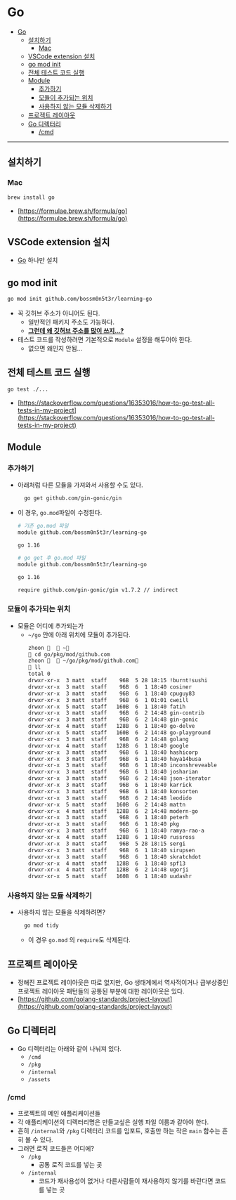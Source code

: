 # Go

- [Go](#go)
  - [설치하기](#설치하기)
    - [Mac](#mac)
  - [VSCode extension 설치](#vscode-extension-설치)
  - [go mod init](#go-mod-init)
  - [전체 테스트 코드 실행](#전체-테스트-코드-실행)
  - [Module](#module)
    - [추가하기](#추가하기)
    - [모듈이 추가되는 위치](#모듈이-추가되는-위치)
    - [사용하지 않는 모듈 삭제하기](#사용하지-않는-모듈-삭제하기)
  - [프로젝트 레이아웃](#프로젝트-레이아웃)
  - [Go 디렉터리](#go-디렉터리)
    - [/cmd](#cmd)

---

## 설치하기

### Mac

```bash
brew install go
```

- [https://formulae.brew.sh/formula/go](https://formulae.brew.sh/formula/go)

## VSCode extension 설치

- [Go](https://marketplace.visualstudio.com/items?itemName=golang.go) 하나만 설치

## go mod init

```bash
go mod init github.com/bossm0n5t3r/learning-go
```

- 꼭 깃허브 주소가 아니어도 된다.
  - 일반적인 패키지 주소도 가능하다.
  - [**그런데 왜 깃허브 주소를 많이 쓰지...?**](#모듈-추가-추가되는-위치-삭제하기)
- 테스트 코드를 작성하려면 기본적으로 `Module` 설정을 해두어야 한다.
  - 없으면 왜인지 안됨...

## 전체 테스트 코드 실행

```bash
go test ./...
```

- [https://stackoverflow.com/questions/16353016/how-to-go-test-all-tests-in-my-project](https://stackoverflow.com/questions/16353016/how-to-go-test-all-tests-in-my-project)

## Module

### 추가하기

- 아래처럼 다른 모듈을 가져와서 사용할 수도 있다.
  ```bash
    go get github.com/gin-gonic/gin
  ```
- 이 경우, `go.mod`파일이 수정된다.

  ```bash
  # 기존 go.mod 파일
  module github.com/bossm0n5t3r/learning-go

  go 1.16

  # go get 후 go.mod 파일
  module github.com/bossm0n5t3r/learning-go

  go 1.16

  require github.com/gin-gonic/gin v1.7.2 // indirect

  ```

### 모듈이 추가되는 위치

- 모듈은 어디에 추가되는가
  - `~/go` 안에 아래 위치에 모듈이 추가된다.
    ```bash
    zhoon 🚀   ~
     cd go/pkg/mod/github.com
    zhoon 🚀   ~/go/pkg/mod/github.com
     ll
    total 0
    drwxr-xr-x  3 matt  staff    96B  5 28 18:15 !burnt!sushi
    drwxr-xr-x  3 matt  staff    96B  6  1 18:40 cosiner
    drwxr-xr-x  3 matt  staff    96B  6  1 18:40 cpuguy83
    drwxr-xr-x  3 matt  staff    96B  6  1 01:01 cweill
    drwxr-xr-x  5 matt  staff   160B  6  1 18:40 fatih
    drwxr-xr-x  3 matt  staff    96B  6  2 14:48 gin-contrib
    drwxr-xr-x  3 matt  staff    96B  6  2 14:48 gin-gonic
    drwxr-xr-x  4 matt  staff   128B  6  1 18:40 go-delve
    drwxr-xr-x  5 matt  staff   160B  6  2 14:48 go-playground
    drwxr-xr-x  3 matt  staff    96B  6  2 14:48 golang
    drwxr-xr-x  4 matt  staff   128B  6  1 18:40 google
    drwxr-xr-x  3 matt  staff    96B  6  1 18:40 hashicorp
    drwxr-xr-x  3 matt  staff    96B  6  1 18:40 haya14busa
    drwxr-xr-x  3 matt  staff    96B  6  1 18:40 inconshreveable
    drwxr-xr-x  3 matt  staff    96B  6  1 18:40 josharian
    drwxr-xr-x  3 matt  staff    96B  6  2 14:48 json-iterator
    drwxr-xr-x  3 matt  staff    96B  6  1 18:40 karrick
    drwxr-xr-x  3 matt  staff    96B  6  1 18:40 konsorten
    drwxr-xr-x  3 matt  staff    96B  6  2 14:48 leodido
    drwxr-xr-x  5 matt  staff   160B  6  2 14:48 mattn
    drwxr-xr-x  4 matt  staff   128B  6  2 14:48 modern-go
    drwxr-xr-x  3 matt  staff    96B  6  1 18:40 peterh
    drwxr-xr-x  3 matt  staff    96B  6  1 18:40 pkg
    drwxr-xr-x  3 matt  staff    96B  6  1 18:40 ramya-rao-a
    drwxr-xr-x  4 matt  staff   128B  6  1 18:40 russross
    drwxr-xr-x  3 matt  staff    96B  5 28 18:15 sergi
    drwxr-xr-x  3 matt  staff    96B  6  1 18:40 sirupsen
    drwxr-xr-x  3 matt  staff    96B  6  1 18:40 skratchdot
    drwxr-xr-x  4 matt  staff   128B  6  1 18:40 spf13
    drwxr-xr-x  4 matt  staff   128B  6  2 14:48 ugorji
    drwxr-xr-x  5 matt  staff   160B  6  1 18:40 uudashr
    ```

### 사용하지 않는 모듈 삭제하기

- 사용하지 않는 모듈을 삭제하려면?
  ```bash
    go mod tidy
  ```
  - 이 경우 `go.mod` 의 `require`도 삭제된다.

## 프로젝트 레이아웃

- 정해진 프로젝트 레이아웃은 따로 없지만, Go 생태계에서 역사적이거나 급부상중인 프로젝트 레이아웃 패턴들의 공통된 부분에 대한 레이아웃은 있다.
- [https://github.com/golang-standards/project-layout](https://github.com/golang-standards/project-layout)

## Go 디렉터리

- Go 디렉터리는 아래와 같이 나눠져 있다.
  - `/cmd`
  - `/pkg`
  - `/internal`
  - `/assets`

### /cmd

- 프로젝트의 메인 애플리케이션들
- 각 애플리케이션의 디렉터리명은 만들고싶은 실행 파일 이름과 같아야 한다.
- 흔히 `/internal`와 `/pkg` 디렉터리 코드를 임포트, 호출만 하는 작은 `main` 함수는 흔히 볼 수 있다.
- 그러면 로직 코드들은 어디에?
  - `/pkg`
    - 공통 로직 코드를 넣는 곳
  - `/internal`
    - 코드가 재사용성이 없거나 다른사람들이 재사용하지 않기를 바란다면 코드를 넣는 곳
